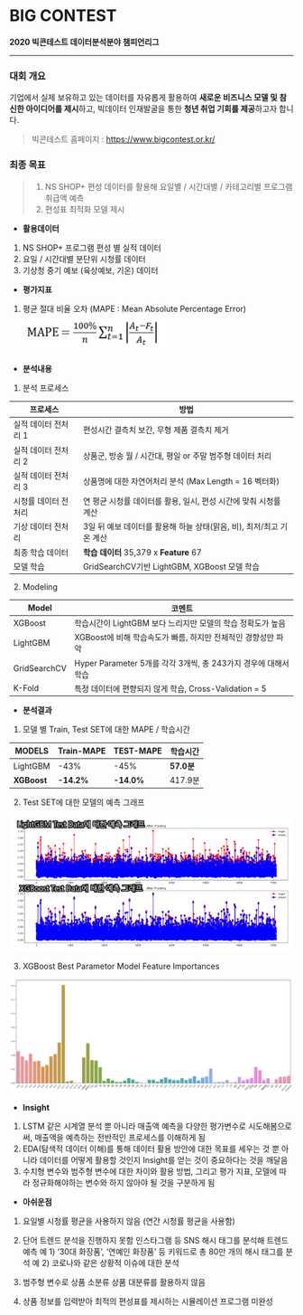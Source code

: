 

# BIG CONTEST

**2020 빅콘테스트 데이터분석분야 챔피언리그**

------

### 대회 개요

기업에서 실제 보유하고 있는 데이터를 자유롭게 활용하여 **새로운 비즈니스 모델 및 참신한 아이디어를 제시**하고, 빅데이터 인재발굴을 통한 **청년 취업 기회를 제공**하고자 합니다.

> 빅콘테스트 홈페이지 : https://www.bigcontest.or.kr/



### 최종 목표

> 1. NS SHOP+ 편성 데이터를 활용해 요일별 / 시간대별 / 카테고리별 프로그램 취급액 예측
> 2. 편성표 최적화 모델 제시



- **활용데이터**

1. NS SHOP+ 프로그램 편성 별 실적 데이터
2. 요일 / 시간대별 분단위 시청률 데이터
3. 기상청 중기 예보 (육상예보, 기온) 데이터



- **평가지표**

1. 평균 절대 비율 오차 (MAPE : Mean Absolute Percentage Error)
   ![img1](./BIGCON/img/1.png)



- **분석내용**

1. 분석 프로세스

| 프로세스             | 방법                                                         |
| -------------------- | ------------------------------------------------------------ |
| 실적 데이터 전처리 1 | 편성시간 결측치 보간, 무형 제품 결측치 제거                  |
| 실적 데이터 전처리 2 | 상품군, 방송 월 / 시간대, 평일 or 주말 범주형 데이터 처리    |
| 실적 데이터 전처리 3 | 상품명에 대한 자연어처리 분석 (Max Length = 16 벡터화)       |
| 시청률 데이터 전처리 | 연 평균 시청률 데이터를 활용, 일시, 편성 시간에 맞춰 시청률 계산 |
| 기상 데이터 전처리   | 3일 뒤 예보 데이터를 활용해 하늘 상태(맑음, 비), 최저/최고 기온 계산 |
| 최종 학습 데이터     | **학습 데이터** 35,379 x **Feature** 67                      |
| 모델 학습            | GridSearchCV기반 LightGBM, XGBoost 모델 학습                 |



2. Modeling

| Model        | 코멘트                                                       |
| ------------ | ------------------------------------------------------------ |
| XGBoost      | 학습시간이 LightGBM 보다 느리지만 모델의 학습 정확도가 높음  |
| LightGBM     | XGBoost에 비해 학습속도가 빠름, 하지만 전체적인 경향성만 파악 |
| GridSearchCV | Hyper Parameter 5개를 각각 3개씩, 총 243가지 경우에 대해서 학습 |
| K-Fold       | 특정 데이터에 편향되지 않게 학습, Cross-Validation = 5       |



- **분석결과**

1. 모델 별 Train, Test SET에 대한 MAPE / 학습시간

| MODELS      | Train-MAPE | TEST-MAPE  | 학습시간   |
| ----------- | ---------- | ---------- | ---------- |
| LightGBM    | -43%       | -45%       | **57.0분** |
| **XGBoost** | **-14.2%** | **-14.0%** | 417.9분    |

2. Test SET에 대한 모델의 예측 그래프

![img2](./BIGCON/img/2.png)

3. XGBoost Best Parametor Model Feature Importances

![img3](./BIGCON/img/3.png)



- **Insight**

1. LSTM 같은 시계열 분석 뿐 아니라 매출액 예측을 다양한 평가변수로 시도해봄으로써, 매출액을 예측하는 전반적인 프로세스를 이해하게 됨
2. EDA(탐색적 데이터 이해)를 통해 데이터 활용 방안에 대한 목표를 세우는 것 뿐 아니라 데이터를 어떻게 활용할 것인지 Insight를 얻는 것이 중요하다는 것을 깨달음
3. 수치형 변수와 범주형 변수에 대한 차이와 활용 방법, 그리고 평가 지표, 모델에 따라 정규화해야하는 변수와 하지 않아야 될 것을 구분하게 됨



- **아쉬운점**

1. 요일별 시청률 평균을 사용하지 않음 (연간 시청률 평균을 사용함)

2. 단어 트렌드 분석을 진행하지 못함
   인스타그램 등 SNS 해시 태그를 분석해 트렌드 예측
   예 1) ‘30대 화장품’, ‘연예인 화장품’ 등 키워드로 총 80만 개의 해시 태그를 분석
   예 2) 코로나와 같은 상황적 이슈에 대한 분석
3. 범주형 변수로 상품 소분류 상품 대분류를 활용하지 않음
4. 상품 정보를 입력받아 최적의 편성표를 제시하는 시뮬레이션 프로그램 미완성

